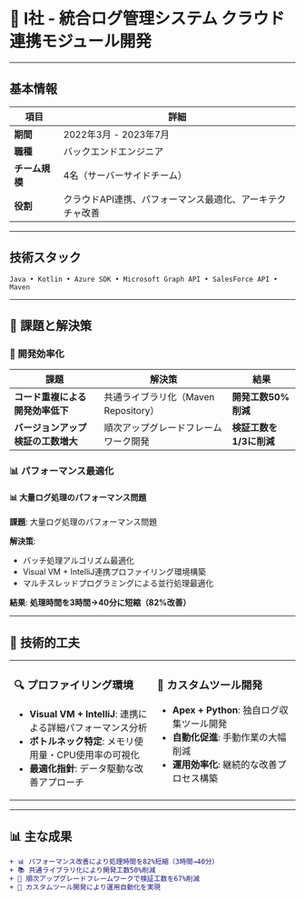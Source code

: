 # 🔐 I社 - 統合ログ管理システム クラウド連携モジュール開発

---

## 基本情報

| 項目 | 詳細 |
|------|------|
| **期間** | 2022年3月 - 2023年7月 |
| **職種** | バックエンドエンジニア |
| **チーム規模** | 4名（サーバーサイドチーム） |
| **役割** | クラウドAPI連携、パフォーマンス最適化、アーキテクチャ改善 |

---

## 技術スタック

```
Java • Kotlin • Azure SDK • Microsoft Graph API • SalesForce API • Maven
```

---

## 🎯 課題と解決策

### 🚀 開発効率化

| 課題 | 解決策 | 結果 |
|------|--------|------|
| **コード重複による開発効率低下** | 共通ライブラリ化（Maven Repository） | **開発工数50%削減** |
| **バージョンアップ検証の工数増大** | 順次アップグレードフレームワーク開発 | **検証工数を1/3に削減** |

### 📊 パフォーマンス最適化

#### 📊 大量ログ処理のパフォーマンス問題

**課題**: 大量ログ処理のパフォーマンス問題  

**解決策**:
- バッチ処理アルゴリズム最適化
- Visual VM + IntelliJ連携プロファイリング環境構築  
- マルチスレッドプログラミングによる並行処理最適化

**結果**: **処理時間を3時間→40分に短縮（82%改善）**

---

## 🔧 技術的工夫

<table>
<tr>
<td valign="top" width="50%">

### 🔍 プロファイリング環境
- **Visual VM + IntelliJ**: 連携による詳細パフォーマンス分析
- **ボトルネック特定**: メモリ使用量・CPU使用率の可視化
- **最適化指針**: データ駆動な改善アプローチ

</td>
<td valign="top" width="50%">

### 🔨 カスタムツール開発
- **Apex + Python**: 独自ログ収集ツール開発
- **自動化促進**: 手動作業の大幅削減
- **運用効率化**: 継続的な改善プロセス構築

</td>
</tr>
</table>

---

## 📊 主な成果

```diff
+ 📊 パフォーマンス改善により処理時間を82%短縮（3時間→40分）
+ 📚 共通ライブラリ化により開発工数50%削減
+ 🔄 順次アップグレードフレームワークで検証工数を67%削減
+ 🔨 カスタムツール開発により運用自動化を実現
```
